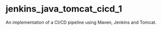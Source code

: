 # jenkins_java_tomcat_cicd_1
An implementation of a CI/CD pipeline using Maven, Jenkins and Tomcat. 
